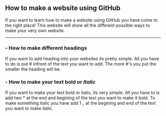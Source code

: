 ## How to make a website using GitHub

If you want to learn how to make a website using GitHub you have come to the right place! This website will show all the different possible ways to make your very own website.

--------------------------------------------------------------------------------------------------

### **- How to make different headings**

If you want to add heading into your websites its pretty simple. All you have to do is put # infront of the text you want to add. The more #'s you put the smaller the heading will be.

### **- How to make your text bold or _Italic_**

If you want to make your text bold or italix, its very simple. All you have to is add two * at the end and begining of the text you want to make it bold. To make something italic you have add 1 _ at the begining and end of the text you want to make italic.
